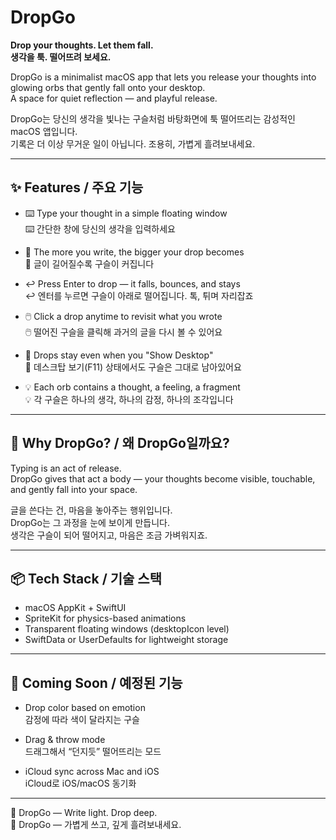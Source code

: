 # DropGo

**Drop your thoughts. Let them fall.**  
**생각을 툭. 떨어뜨려 보세요.**

DropGo is a minimalist macOS app that lets you release your thoughts into glowing orbs that gently fall onto your desktop.  
A space for quiet reflection — and playful release.

DropGo는 당신의 생각을 빛나는 구슬처럼 바탕화면에 툭 떨어뜨리는 감성적인 macOS 앱입니다.  
기록은 더 이상 무거운 일이 아닙니다. 조용히, 가볍게 흘려보내세요.

---

## ✨ Features / 주요 기능

- ⌨️ Type your thought in a simple floating window  
  ⌨️ 간단한 창에 당신의 생각을 입력하세요

- 🫧 The more you write, the bigger your drop becomes  
  🫧 글이 길어질수록 구슬이 커집니다

- ↩️ Press Enter to drop — it falls, bounces, and stays  
  ↩️ 엔터를 누르면 구슬이 아래로 떨어집니다. 톡, 튀며 자리잡죠

- 🖱️ Click a drop anytime to revisit what you wrote  
  🖱️ 떨어진 구슬을 클릭해 과거의 글을 다시 볼 수 있어요

- 🌌 Drops stay even when you "Show Desktop"  
  🌌 데스크탑 보기(F11) 상태에서도 구슬은 그대로 남아있어요

- 💡 Each orb contains a thought, a feeling, a fragment  
  💡 각 구슬은 하나의 생각, 하나의 감정, 하나의 조각입니다

---

## 🎨 Why DropGo? / 왜 DropGo일까요?

Typing is an act of release.  
DropGo gives that act a body — your thoughts become visible, touchable, and gently fall into your space.

글을 쓴다는 건, 마음을 놓아주는 행위입니다.  
DropGo는 그 과정을 눈에 보이게 만듭니다.  
생각은 구슬이 되어 떨어지고, 마음은 조금 가벼워지죠.

---

## 📦 Tech Stack / 기술 스택

- macOS AppKit + SwiftUI
- SpriteKit for physics-based animations
- Transparent floating windows (desktopIcon level)
- SwiftData or UserDefaults for lightweight storage

---

## 🚀 Coming Soon / 예정된 기능

- Drop color based on emotion  
  감정에 따라 색이 달라지는 구슬

- Drag & throw mode  
  드래그해서 “던지듯” 떨어뜨리는 모드

- iCloud sync across Mac and iOS  
  iCloud로 iOS/macOS 동기화

---

🧠 DropGo — Write light. Drop deep.  
🧠 DropGo — 가볍게 쓰고, 깊게 흘려보내세요.
